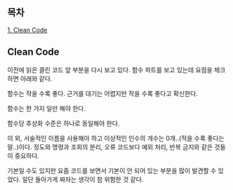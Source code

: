 ## 목차
[1. Clean Code](#clean-code)      

## Clean Code
이전에 읽은 클린 코드 앞 부분을 다시 보고 있다. 함수 파트를 보고 있는데 요점을 체크하면 아래와 같다.

함수는 작을 수록 좋다. 근거를 대기는 어렵지만 작을 수록 좋다고 확신한다.

함수는 한 가지 일만 해야 한다.

함수당 추상화 수준은 하나로 동일해야 한다.

이 외, 서술적인 이름을 사용해야 하고 이상적인 인수의 개수는 0개..(적을 수록 좋다는 말..)이다. 정도와 명령과 조회의 분리, 오류 코드보다 예외 처리, 반복 금지와 같은 것들이 중요하다.

기본일 수도 있지만 요즘 코드를 보면서 기본이 안 되어 있는 부분을 많이 발견할 수 있었다. 일단 돌아가게 짜자는 생각이 참 위험한 것 같다.
